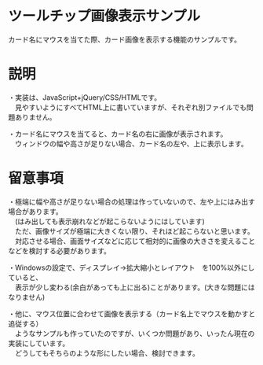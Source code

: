 # ツールチップ画像表示サンプル

カード名にマウスを当てた際、カード画像を表示する機能のサンプルです。


# 説明
・実装は、JavaScript+jQuery/CSS/HTMLです。<br>
　見やすいようにすべてHTML上に書いていますが、それぞれ別ファイルでも問題ありません。
 
・カード名にマウスを当てると、カード名の右に画像が表示されます。<br>
　ウィンドウの幅や高さが足りない場合、カード名の左や、上に表示します。


# 留意事項
・極端に幅や高さが足りない場合の処理は作っていないので、左や上にはみ出す場合があります。<br>
　(はみ出しても表示崩れなどが起こらないようにはしています)<br>
　ただ、画像サイズが極端に大きくない限り、それほど起こらないと思います。<br>
　対応させる場合、画面サイズなどに応じて相対的に画像の大きさを変えることなどを検討する必要があります。
 
・Windowsの設定で、ディスプレイ→拡大縮小とレイアウト　を100%以外にしていると、<br>
　表示が少し変わる(余白があっても上に出る)ことがあります。(大きな問題にはなりません)
 
・他に、マウス位置に合わせて画像を表示する（カード名上でマウスを動かすと追従する）<br>
　ようなサンプルも作っていたのですが、いくつか問題があり、いったん現在の実装にしています。<br>
　どうしてもそちらのような形にしたい場合、検討できます。
 


